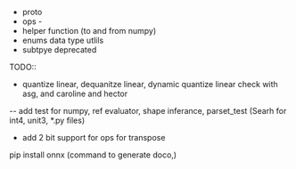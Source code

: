 - proto 
- ops -
- helper function (to and from numpy)
- enums data type utlils
- subtpye deprecated


TODO::
- quantize linear, dequanitze linear, dynamic quantize linear check with asg, and caroline and hector


-- add test for numpy, ref evaluator, shape inferance, parset_test (Searh for int4, unit3, *.py files)
- add 2 bit support for ops for transpose

pip install onnx (command to generate doco,)